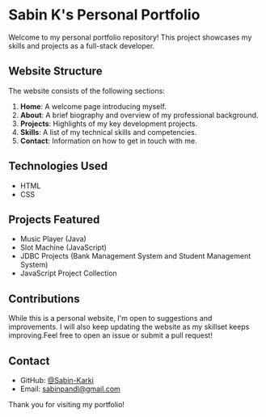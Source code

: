 # Sabin K's Personal Portfolio

Welcome to my personal portfolio repository! This project showcases my skills and projects as a full-stack developer.

## Website Structure

The website consists of the following sections:

1. **Home**: A welcome page introducing myself.
2. **About**: A brief biography and overview of my professional background.
3. **Projects**: Highlights of my key development projects.
4. **Skills**: A list of my technical skills and competencies.
5. **Contact**: Information on how to get in touch with me.

## Technologies Used

- HTML
- CSS

## Projects Featured

- Music Player (Java)
- Slot Machine (JavaScript)
- JDBC Projects (Bank Management System and Student Management System)
- JavaScript Project Collection


## Contributions

While this is a personal website, I'm open to suggestions and improvements. I will also keep updating the website as my skillset keeps improving.Feel free to open an issue or submit a pull request!

## Contact

- GitHub: [@Sabin-Karki](https://github.com/Sabin-Karki)
- Email: sabinpandl@gmail.com

Thank you for visiting my portfolio!
